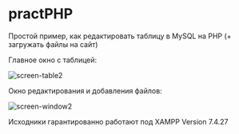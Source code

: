 # practPHP
Простой пример, как редактировать таблицу в MySQL на PHP (+ загружать файлы на сайт)

Главное окно с таблицей:

![screen-table2](https://user-images.githubusercontent.com/10297748/206912590-b2994e24-acd0-4089-a721-e436e761625b.png)


Окно редактирования и добавления файлов:

![screen-window2](https://user-images.githubusercontent.com/10297748/206912599-80d41881-ac4b-40a7-b761-fa03f4daa3c5.png)


Исходники гарантированно работают под XAMPP Version 7.4.27
